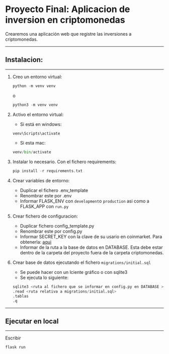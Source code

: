 # Proyecto Final: Aplicacion de inversion en criptomonedas

Crearemos una aplicación web que registre las inversiones a criptomonedas.

---

## Instalacion:
___

1. Creo un entorno virtual:
    ```python
    python -m venv venv
    ```

    o

    ```python
    python3 -m venv venv
    ```

2. Activo el entorno virtual:
    * Si está en windows:
    ```python
    venv\Scripts\activate
    ```
    * Si esta mac:

    ```python
    venv/bin/activate
    ```

3. Instalar lo necesario. Con el fichero requirements:

    ```python
    pip install -r requirements.txt
    ```

4. Crear variables de entorno:

    * Duplicar el fichero .env_template
    * Renombrar este por .env
    * Informar FLASK_ENV con `development`o `production` asi como a FLASK_APP con `run.py`

5. Crear fichero de configuracion:

    * Duplicar fichero config_template.py
    * Renombrar este por config.py
    * Informar SECRET_KEY con la clave de su usario en coinmarket. Para obtenerla: [aqui](https://coinmarketcap.com/api/)
    * Informar de la ruta a la base de datos en DATABASE. Esta debe estar dentro de la carpeta del proyecto fuera de la carpeta criptomonedas.

6. Crear base de datos ejecutando el fichero `migrations/initial.sql`
    * Se puede hacer con un lciente gráfico o con sqlite3
    * Se ejecuta lo siguiente:
    ```python
    sqlite3 <ruta al fichero que se informar en config.py en DATABASE >
    .read <ruta relativa a migrations/initial.sql>
    .tablas
    .q
    ```
---

## Ejecutar en local
___

Escribir

```python
flask run
```

